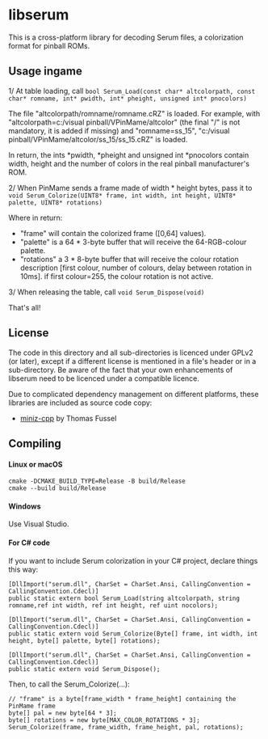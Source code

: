 # libserum
This is a cross-platform library for decoding Serum files, a colorization format for pinball ROMs.

## Usage ingame

1/ At table loading, call `bool Serum_Load(const char* altcolorpath, const char* romname, int* pwidth, int* pheight, unsigned int* pnocolors)`

The file "altcolorpath/romname/romname.cRZ" is loaded. For example, with "altcolorpath=c:/visual pinball/VPinMame/altcolor" (the final "/" is not mandatory, it is added if missing) and "romname=ss_15", "c:/visual pinball/VPinMame/altcolor/ss_15/ss_15.cRZ" is loaded.

In return, the ints *pwidth, *pheight and unsigned int *pnocolors contain width, height and the number of colors in the real pinball manufacturer's ROM.

2/ When PinMame sends a frame made of width * height bytes, pass it to `void Serum_Colorize(UINT8* frame, int width, int height, UINT8* palette, UINT8* rotations)`

Where in return:
- "frame" will contain the colorized frame ([0,64] values).
- "palette" is a 64 * 3-byte buffer that will receive the 64-RGB-colour palette.
- "rotations" a 3 * 8-byte buffer that will receive the colour rotation description [first colour, number of colours, delay between rotation in 10ms]. if first colour=255, the colour rotation is not active.

3/ When releasing the table, call `void Serum_Dispose(void)`

That's all!

## License 
The code in this directory and all sub-directories is licenced under GPLv2 (or later), except if a different license is
mentioned in a file's header or in a sub-directory. Be aware of the fact that your own enhancements of libserum need to
be licenced under a compatible licence.

Due to complicated dependency management on different platforms, these libraries are included as source code copy:
* [miniz-cpp](https://github.com/tfussell/miniz-cpp) by Thomas Fussel

## Compiling

#### Linux or macOS
```shell
cmake -DCMAKE_BUILD_TYPE=Release -B build/Release
cmake --build build/Release
```

#### Windows
Use Visual Studio.

#### For C# code
If you want to include Serum colorization in your C# project, declare things this way:

```
[DllImport("serum.dll", CharSet = CharSet.Ansi, CallingConvention = CallingConvention.Cdecl)]
public static extern bool Serum_Load(string altcolorpath, string romname,ref int width, ref int height, ref uint nocolors);

[DllImport("serum.dll", CharSet = CharSet.Ansi, CallingConvention = CallingConvention.Cdecl)]
public static extern void Serum_Colorize(Byte[] frame, int width, int height, byte[] palette, byte[] rotations);

[DllImport("serum.dll", CharSet = CharSet.Ansi, CallingConvention = CallingConvention.Cdecl)]
public static extern void Serum_Dispose();
```

Then, to call the Serum_Colorize(...):

```
// "frame" is a byte[frame_width * frame_height] containing the PinMame frame
byte[] pal = new byte[64 * 3];
byte[] rotations = new byte[MAX_COLOR_ROTATIONS * 3];
Serum_Colorize(frame, frame_width, frame_height, pal, rotations);
```
